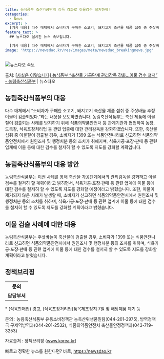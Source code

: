 ```yaml
---
title: 농식품부 축산가공단계 감독 강화로 이물검수 철저하게!
categories:
  - News
excerpt: >
  [기사 내용] 다수 매체에서 소비자가 구매한 소고기, 돼지고기 축산물 제품 섭취 중 주삿바늘 추정 이물이 검…
feature_text: >
  ## 뉴스다오 실시간 뉴스 속보입니다.

  [기사 내용] 다수 매체에서 소비자가 구매한 소고기, 돼지고기 축산물 제품 섭취 중 주삿바늘 추정 이물이 검…
image: 'https://newsdao.kr/res/images/meta/newsdao_breakingnews.jpg'
---
```


![뉴스다오 속보](https://newsdao.kr/res/images/meta/newsdao_breakingnews.jpg)

<p>출처: <a href="https://newsdao.kr/3840" rel="dofollow">[사실은 이렇습니다] 농식품부 “축산물 가공단계 관리감독 강화…이물 검수 철저” - 농림축산식품부</a> | 뉴스다오</p>

<h2 data-ke-size="size26">농림축산식품부의 대응</h2>
<p data-ke-size="size16">다수 매체에서 “소비자가 구매한 소고기, 돼지고기 축산물 제품 섭취 중 주삿바늘 추정 이물이 검출되었다.”라는 내용을 보도하였습니다. 농림축산식품부는 축산 제품에 이물질이 검출되는 사례를 방지하기 위해 식품의약품안전처 등 관계기관과 협업하여 농장, 도축장, 식육포장처리업 등 관련 업종에 대한 관리감독을 강화하겠습니다. 또한, 축산물 섭취 중 이물질이 검출될 경우, 소비자가 1399 또는 식품안전나라로 신고하면 식품의약품안전처에서 원인조사 및 행정처분 등의 조치가 취해지며, 식육가공·포장·판매 등 관련 업계에 이물 등에 대한 검수를 철저히 할 수 있도록 지도를 강화할 계획입니다.</p>

<h2 data-ke-size="size26">농림축산식품부의 대응 방안</h2>
<p data-ke-size="size16">농림축산식품부는 이번 사례를 통해 축산물 가공단계에서의 관리감독을 강화하고 이물 검수를 철저히 할 계획이라고 밝히면서, 식육가공·포장·판매 등 관련 업계에 이물 등에 대한 검수를 철저히 할 수 있도록 지도를 강화할 예정이라고 밝혔습니다. 또한, 이물이 제거되지 않은 사례가 발생할 때, 소비자가 신고하면 식품의약품안전처에서 원인조사 및 행정처분 등의 조치를 취하며, 식육가공·포장·판매 등 관련 업계에 이물 등에 대한 검수를 철저히 할 수 있도록 지도를 강화할 계획이라고 밝혔습니다.</p>

<h2 data-ke-size="size26">이물 검출 사례에 대한 대응</h2>
<p data-ke-size="size16">농림축산식품부는 주삿바늘이 축산물에 검출될 경우, 소비자가 1399 또는 식품안전나라로 신고하면 식품의약품안전처에서 원인조사 및 행정처분 등의 조치를 취하며, 식육가공·포장·판매 등 관련 업계에 이물 등에 대한 검수를 철저히 할 수 있도록 지도를 강화할 계획이라고 밝혔습니다.</p>

<h2 data-ke-size="size26">정책브리핑</h2>
<table>
	<tbody>
		<tr>
			<td style="text-align: center; height: 17px;"><b>문의</b></td>
		</tr>
		<tr>
			<td style="text-align: center; height: 17px;"><b>담당부서</b></td>
		</tr>
	</tbody>
</table>
<p data-ke-size="size16">* (식육판매업) 경고, (식육포장처리업)품목제조정지 7일 및 해당제품 폐기 등</p>
<p data-ke-size="size16">문의 : 농림축산식품부 유통소비정책관 농축산위생품질팀(044-201-2975), 방역정책국 구제역방역과(044-201-2532), 식품의약품안전처 축산물안정정책과(043-719-3253)</p>
<p data-ke-size="size16">자료출처 : 정책브리핑 (<a href="https://www.korea.kr/" target="_blank">www.korea.kr</a>)</p>
 

빠르고 정확한 뉴스를 원한다면? 바로, <a href="https://newsdao.kr" rel="dofollow">https://newsdao.kr</a>



